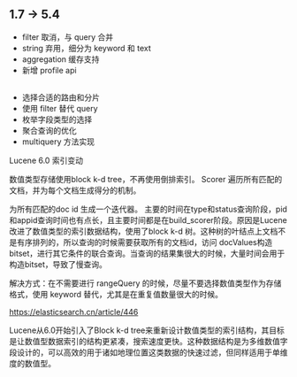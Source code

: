 ## 1.7  → 5.4

* filter 取消，与 query 合并
* string 弃用，细分为 keyword 和 text
* aggregation 缓存支持
* 新增 profile api

## 
* 选择合适的路由和分片
* 使用 filter 替代 query
* 枚举字段类型的选择
* 聚合查询的优化
* multiquery 方法实现


Lucene 6.0 索引变动

数值类型存储使用block k-d tree，不再使用倒排索引。
Scorer 
遍历所有匹配的文档，并为每个文档生成得分的机制。

为所有匹配的doc id 生成一个迭代器。
主要的时间在type和status查询阶段，pid和appid查询时间也有点长，且主要时间都是在build_scorer阶段。原因是Lucene改进了数值类型的索引数据结构，使用了block k-d 树。这种树的叶结点上文档不是有序排列的，所以查询的时候需要获取所有的文档id，访问 docValues构造 bitset，进行其它条件的联合查询。当查询的结果集很大的时候，大量时间会用于构造bitset，导致了慢查询。

解决方式：在不需要进行 rangeQuery 的时候，尽量不要选择数值类型作为存储格式，使用 keyword 替代，尤其是在重复值数量很大的时候。

https://elasticsearch.cn/article/446

Lucene从6.0开始引入了Block k-d tree来重新设计数值类型的索引结构，其目标是让数值型数据索引的结构更紧凑，搜索速度更快。这种数据结构是为多维数值字段设计的，可以高效的用于诸如地理位置这类数据的快速过滤，但同样适用于单维度的数值型。

